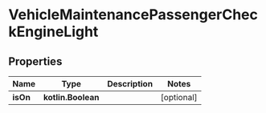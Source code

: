 
# VehicleMaintenancePassengerCheckEngineLight

## Properties
Name | Type | Description | Notes
------------ | ------------- | ------------- | -------------
**isOn** | **kotlin.Boolean** |  |  [optional]



